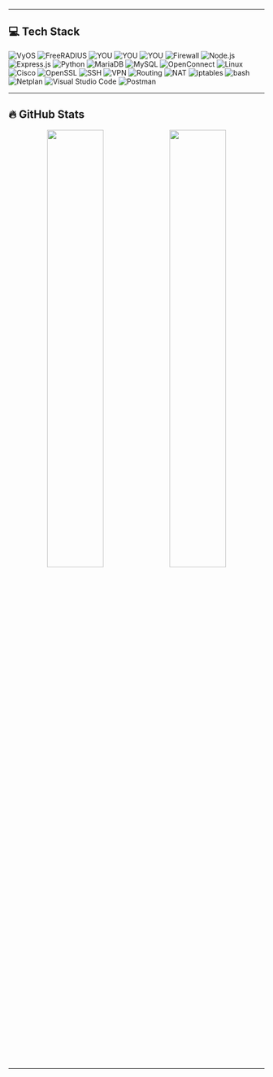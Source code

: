 
---

## 💻 Tech Stack

![VyOS](https://img.shields.io/badge/VyOS-000000.svg?style=for-the-badge&logo=vyos&logoColor=orange)
![FreeRADIUS](https://img.shields.io/badge/FreeRADIUS-cc0000.svg?style=for-the-badge&logo=linux&logoColor=white)
![YOU](https://img.shields.io/badge/YOU-%20-orange?style=for-the-badge&labelColor=orange&color=orange&logoColor=black&label=YOU)
![YOU](https://img.shields.io/badge/YOU-ff8800?style=flat-square)
![YOU](https://img.shields.io/badge/YOU-_-black?style=for-the-badge&labelColor=orange)
![Firewall](https://img.shields.io/badge/Firewall-Active-blue?style=for-the-badge&logo=lock&logoColor=white)
![Node.js](https://img.shields.io/badge/Node.js-339933?style=for-the-badge&logo=nodedotjs&logoColor=white)
![Express.js](https://img.shields.io/badge/Express.js-000000?style=for-the-badge&logo=express&logoColor=white)
![Python](https://img.shields.io/badge/Python-3776AB.svg?style=for-the-badge&logo=python&logoColor=white)
![MariaDB](https://img.shields.io/badge/MariaDB-003545?style=for-the-badge&logo=mariadb&logoColor=white)
![MySQL](https://img.shields.io/badge/MySQL-4479A1.svg?style=for-the-badge&logo=mysql&logoColor=white)
![OpenConnect](https://img.shields.io/badge/OpenConnect-005b82?style=for-the-badge&logo=linux&logoColor=white)
![Linux](https://img.shields.io/badge/Linux-FCC624?style=for-the-badge&logo=linux&logoColor=black)
![Cisco](https://img.shields.io/badge/Cisco-1BA0D7?style=for-the-badge&logo=cisco&logoColor=white)
![OpenSSL](https://img.shields.io/badge/OpenSSL-721412?style=for-the-badge&logo=openssl&logoColor=white)
![SSH](https://img.shields.io/badge/SSH-000000?style=for-the-badge&logo=gnu-bash&logoColor=white)
![VPN](https://img.shields.io/badge/VPN-0077C5?style=for-the-badge&logo=protonvpn&logoColor=white)
![Routing](https://img.shields.io/badge/Routing-4A90E2?style=for-the-badge&logo=networkx&logoColor=white)
![NAT](https://img.shields.io/badge/NAT-0077C5?style=for-the-badge&logo=networkx&logoColor=white)
![iptables](https://img.shields.io/badge/iptables-cc0000?style=for-the-badge&logo=gnu-bash&logoColor=white)
![bash](https://img.shields.io/badge/Bash-121011.svg?style=for-the-badge&logo=gnu-bash&logoColor=white)
![Netplan](https://img.shields.io/badge/Netplan-2C2C2C.svg?style=for-the-badge&logo=ubuntu&logoColor=orange)
![Visual Studio Code](https://img.shields.io/badge/VSCode-007ACC.svg?style=for-the-badge&logo=visual-studio-code&logoColor=white)
![Postman](https://img.shields.io/badge/Postman-FF6C37.svg?style=for-the-badge&logo=postman&logoColor=white)


---


## 🔥 GitHub Stats

<p align="center">
  <img width="47%" src="https://github-readme-stats.vercel.app/api?username=Bsamohamed&show_icons=true&theme=tokyonight" />
  <img width="47%" src="https://github-readme-stats.vercel.app/api/top-langs/?username=Bsamohamed&layout=compact&theme=tokyonight" />
</p>


---
